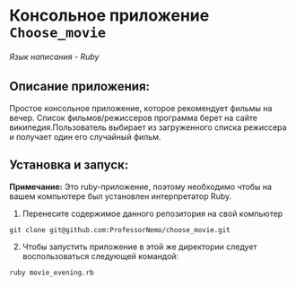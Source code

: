 # Консольное приложение `Choose_movie`
###### Язык написания - Ruby

## Описание приложения:
Простое консольное приложение, которое рекомендует фильмы на вечер.
Список фильмов/режиссеров программа берет на сайте википедия.Пользователь выбирает из загруженного списка режиссера
и получает один его случайный фильм.

## Установка и запуск:

**Примечание:** Это ruby-приложение, поэтому необходимо
чтобы на вашем компьютере был установлен интерпретатор Ruby.

1. Перенесите содержимое данного репозитория на свой компьютер
```
git clone git@github.com:ProfessorNemo/choose_movie.git
```
2. Чтобы запустить приложение в этой же директории
следует воспользоваться следующей командой:
```
ruby movie_evening.rb
```


